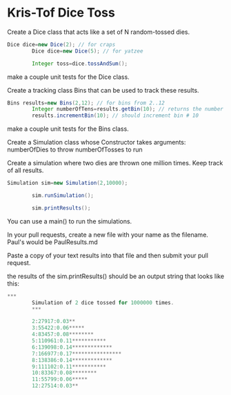 # Kris-Tof Dice Toss

Create a Dice class that acts like a set of N random-tossed dies.

```java
Dice dice=new Dice(2); // for craps
        Dice dice=new Dice(5); // for yatzee

        Integer toss=dice.tossAndSum();
```

make a couple unit tests for the Dice class.

Create a tracking class Bins that can be used to track these results.

```java
Bins results=new Bins(2,12); // for bins from 2..12
        Integer numberOfTens=results.getBin(10); // returns the number of tens in the 10 bin
        results.incrementBin(10); // should increment bin # 10

```

make a couple unit tests for the Bins class.

Create a Simulation class whose Constructor takes arguments:
numberOfDies to throw
numberOfTosses to run

Create a simulation where two dies are thrown one million times. Keep track of all results.

```java
Simulation sim=new Simulation(2,10000);

        sim.runSimulation();

        sim.printResults();
```

You can use a main() to run the simulations.

In your pull requests, create a new file with your name as the filename.
Paul's would be PaulResults.md

Paste a copy of your text results into that file and then submit your pull request.

the results of the sim.printResults() should be an output string that looks like this:

```java
***
        Simulation of 2 dice tossed for 1000000 times.
        ***

        2:27917:0.03**
        3:55422:0.06*****
        4:83457:0.08********
        5:110961:0.11***********
        6:139098:0.14*************
        7:166977:0.17****************
        8:138386:0.14*************
        9:111102:0.11***********
        10:83367:0.08********
        11:55799:0.06*****
        12:27514:0.03**
```

